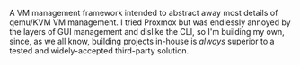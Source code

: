 A VM management framework intended to abstract away most details of qemu/KVM VM management. I tried Proxmox but was endlessly annoyed by the layers of GUI management and dislike the CLI, so I'm building my own, since, as we all know, building projects in-house is *always* superior to a tested and widely-accepted third-party solution. 
